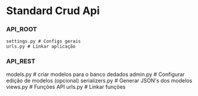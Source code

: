 # Standard Crud Api 


### API_ROOT
```
settings.py # Configs gerais
urls.py # Linkar aplicação
```


### API_REST
models.py # criar modelos para o banco dedados
admin.py # Configurar edição de modelos (opcional)
serializers.py # Generar JSON's dos modelos
views.py # Funções API
urls.py # Linkar funções
